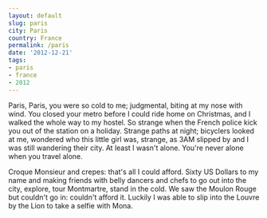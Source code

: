 ```yaml
---
layout: default
slug: paris
city: Paris
country: France
permalink: /paris
date: '2012-12-21'
tags:
- paris
- france
- 2012
---
```

Paris, Paris, you were so cold to me; judgmental, biting at my nose with wind. You closed your metro before I could ride home on Christmas, and I walked the whole way to my hostel. So strange when the French police kick you out of the station on a holiday. Strange paths at night; bicyclers looked at me, wondered who this little girl was, strange, as 3AM slipped by and I was still wandering their city. At least I wasn't alone. You're never alone when you travel alone.

Croque Monsieur and crepes: that's all I could afford. Sixty US Dollars to my name and making friends with belly dancers and chefs to go out into the city, explore, tour Montmartre, stand in the cold. We saw the Moulon Rouge but couldn't go in: couldn't afford it. Luckily I was able to slip into the Louvre by the Lion to take a selfie with Mona.